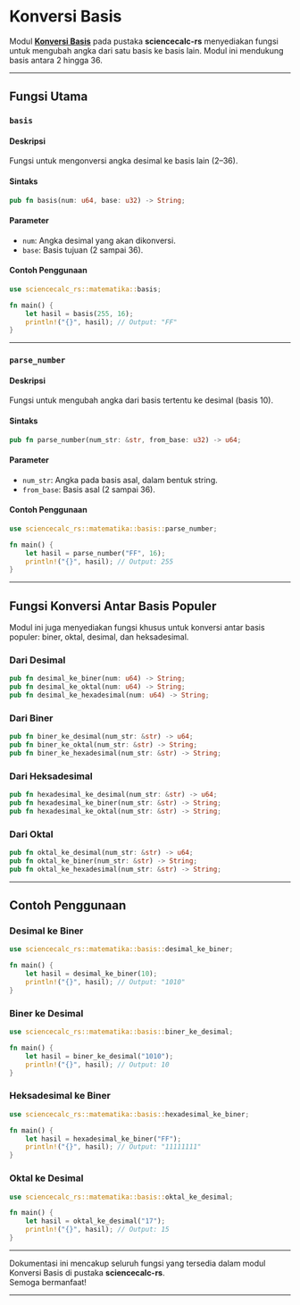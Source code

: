 # Konversi Basis

Modul [**Konversi Basis**](../src/matematika/basis.rs) pada pustaka **sciencecalc-rs** menyediakan fungsi untuk mengubah angka dari satu basis ke basis lain. Modul ini mendukung basis antara 2 hingga 36.

---

## Fungsi Utama

### `basis`

#### Deskripsi
Fungsi untuk mengonversi angka desimal ke basis lain (2–36).

#### Sintaks
```rust
pub fn basis(num: u64, base: u32) -> String;
```

#### Parameter
- `num`: Angka desimal yang akan dikonversi.
- `base`: Basis tujuan (2 sampai 36).

#### Contoh Penggunaan
```rust
use sciencecalc_rs::matematika::basis;

fn main() {
    let hasil = basis(255, 16);
    println!("{}", hasil); // Output: "FF"
}
```

---

### `parse_number`

#### Deskripsi
Fungsi untuk mengubah angka dari basis tertentu ke desimal (basis 10).

#### Sintaks
```rust
pub fn parse_number(num_str: &str, from_base: u32) -> u64;
```

#### Parameter
- `num_str`: Angka pada basis asal, dalam bentuk string.
- `from_base`: Basis asal (2 sampai 36).

#### Contoh Penggunaan
```rust
use sciencecalc_rs::matematika::basis::parse_number;

fn main() {
    let hasil = parse_number("FF", 16);
    println!("{}", hasil); // Output: 255
}
```

---

## Fungsi Konversi Antar Basis Populer

Modul ini juga menyediakan fungsi khusus untuk konversi antar basis populer: biner, oktal, desimal, dan heksadesimal.

### Dari Desimal

```rust
pub fn desimal_ke_biner(num: u64) -> String;
pub fn desimal_ke_oktal(num: u64) -> String;
pub fn desimal_ke_hexadesimal(num: u64) -> String;
```

### Dari Biner

```rust
pub fn biner_ke_desimal(num_str: &str) -> u64;
pub fn biner_ke_oktal(num_str: &str) -> String;
pub fn biner_ke_hexadesimal(num_str: &str) -> String;
```

### Dari Heksadesimal

```rust
pub fn hexadesimal_ke_desimal(num_str: &str) -> u64;
pub fn hexadesimal_ke_biner(num_str: &str) -> String;
pub fn hexadesimal_ke_oktal(num_str: &str) -> String;
```

### Dari Oktal

```rust
pub fn oktal_ke_desimal(num_str: &str) -> u64;
pub fn oktal_ke_biner(num_str: &str) -> String;
pub fn oktal_ke_hexadesimal(num_str: &str) -> String;
```

---

## Contoh Penggunaan

### Desimal ke Biner
```rust
use sciencecalc_rs::matematika::basis::desimal_ke_biner;

fn main() {
    let hasil = desimal_ke_biner(10);
    println!("{}", hasil); // Output: "1010"
}
```

### Biner ke Desimal
```rust
use sciencecalc_rs::matematika::basis::biner_ke_desimal;

fn main() {
    let hasil = biner_ke_desimal("1010");
    println!("{}", hasil); // Output: 10
}
```

### Heksadesimal ke Biner
```rust
use sciencecalc_rs::matematika::basis::hexadesimal_ke_biner;

fn main() {
    let hasil = hexadesimal_ke_biner("FF");
    println!("{}", hasil); // Output: "11111111"
}
```

### Oktal ke Desimal
```rust
use sciencecalc_rs::matematika::basis::oktal_ke_desimal;

fn main() {
    let hasil = oktal_ke_desimal("17");
    println!("{}", hasil); // Output: 15
}
```

---

Dokumentasi ini mencakup seluruh fungsi yang tersedia dalam modul Konversi Basis di pustaka **sciencecalc-rs**.  
Semoga bermanfaat!

---
